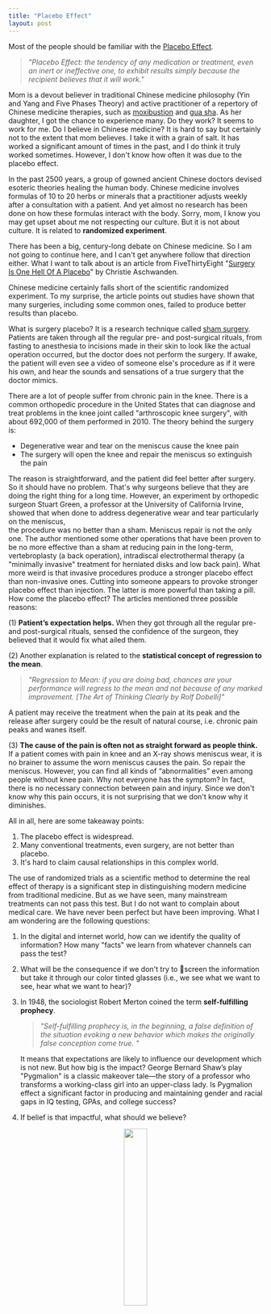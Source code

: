 ```yaml
---
title: "Placebo Effect"
layout: post
---
```


Most of the people should be familiar with the [Placebo Effect](https://en.wikipedia.org/wiki/Placebo).

>  _"Placebo Effect: the tendency of any medication or treatment, even an inert or ineffective one, to exhibit results simply because the recipient believes that it will work."_ 



Mom is a devout believer in traditional Chinese medicine philosophy (Yin and Yang and Five Phases Theory)  and active practitioner of a repertory of Chinese medicine therapies, such as [moxibustion](https://en.wikipedia.org/wiki/Moxibustion) and [gua sha](https://en.wikipedia.org/wiki/Gua_sha).  As her daughter, I got the chance to experience many. Do they work?  It seems to work for me. Do I believe in Chinese medicine?  It is hard to say but certainly not to the extent that mom believes. I take it with a grain of salt. It has worked a significant amount of times in the past, and I do think it truly worked sometimes. However, I don't know how often it was due to the placebo effect. 

In the past 2500 years, a group of gowned ancient Chinese doctors devised esoteric theories healing the human body. Chinese medicine involves formulas of 10 to 20 herbs or minerals that a practitioner adjusts weekly after a consultation with a patient. And yet almost no research has been done on how these formulas interact with the body. Sorry, mom, I know you may get upset about me not respecting our culture. But it is not about culture. It is related to **randomized experiment**.  

There has been a big, century-long debate on Chinese medicine. So I am not going to continue here, and I can't get anywhere follow that direction either. What I want to talk about is an article from  FiveThirtyEight "[Surgery Is One Hell Of A Placebo](https://fivethirtyeight.com/features/surgery-is-one-hell-of-a-placebo/)" by Christie Aschwanden.  

Chinese medicine certainly falls short of the scientific randomized experiment. To my surprise,  the article points out studies have shown that many surgeries, including some common ones, failed to produce better results than placebo.

What is surgery placebo? It is a research technique called [sham surgery](http://www.ideal-collaboration.net/2013/06/845/).  Patients are taken through all the regular pre- and post-surgical rituals, from fasting to anesthesia to incisions made in their skin to look like the actual operation occurred, but the doctor does not perform the surgery. If awake, the patient will even see a video of someone else's procedure as if it were his own, and hear the sounds and sensations of a true surgery that the doctor mimics.


There are a lot of people suffer from chronic pain in the knee.  There is a common orthopedic procedure in the United States that can diagnose and treat problems in the knee joint called "arthroscopic knee surgery", with about 692,000 of them performed in 2010. The theory behind the surgery is:

- Degenerative wear and tear on the meniscus cause the knee pain
- The surgery will open the knee and repair the meniscus so extinguish the pain

The reason is straightforward, and the patient did feel better after surgery. So it should have no problem. 
That's why surgeons believe that they are doing the right thing for a long time. However, an experiment by orthopedic surgeon Stuart Green, 
a professor at the University of California Irvine, showed that when done to address degenerative wear and tear particularly on the meniscus,  
the procedure was no better than a sham. Meniscus repair is not the only one. 
The author mentioned some other operations that have been proven to be no more effective than a sham at reducing pain in the long-term, 
vertebroplasty (a back operation), intradiscal electrothermal therapy (a "minimally invasive" treatment for herniated disks and low back pain). 
What more weird is that invasive procedures produce a stronger placebo effect than non-invasive ones. 
Cutting into someone appears to provoke stronger placebo effect than injection. 
The latter is more powerful than taking a pill. How come the placebo effect? The articles mentioned three possible reasons:

(1) **Patient’s expectation helps.** When they got through all the regular pre- and post-surgical rituals, sensed the confidence of the surgeon, they believed that it would fix what ailed them. 

(2) Another explanation is related to the **statistical concept of regression to the mean**.  

> _"Regression to Mean: if you are doing bad, chances are your performance will regress to the mean and not because of any marked improvement. [The Art of Thinking Clearly by Rolf Dobelli]"_

A patient may receive the treatment when the pain at its peak and the release after surgery could be the result of natural course, i.e. chronic pain peaks and wanes itself.

(3) **The cause of the pain is often not as straight forward as people think.** If a patient comes with pain in knee and an X-ray shows meniscus wear, it is no brainer to assume the worn meniscus causes the pain. So repair the meniscus. However, you can find all kinds of  “abnormalities” even among people without knee pain. Why not everyone has the symptom? In fact, there is no necessary connection between pain and injury. Since we don't know why this pain occurs, it is not surprising that we don't know why it diminishes.

All in all, here are some takeaway points:

1. The placebo effect is widespread.
1. Many conventional treatments, even surgery,  are not better than placebo.
1. It's hard to claim causal relationships in this complex world.

The use of randomized trials as a scientific method to determine the real effect of therapy is a significant step in distinguishing modern medicine from traditional medicine. But as we have seen, many mainstream treatments can not pass this test. But I do not want to complain about medical care. We have never been perfect but have been improving. What I am wondering are the following questions:

1. In the digital and internet world, how can we identify the quality of information? How many "facts" we learn from whatever channels can pass the test? 

1. What will be the consequence if we don't try to  screen the information but take it through our color tinted glasses (i.e., we see what we want to see, hear what we want to hear)?

1. In 1948, the sociologist Robert Merton coined the term **self-fulfilling prophecy**. 

    > _"Self-fulfilling prophecy is, in the beginning, a false definition of the situation evoking a new behavior which makes the originally false conception come true. "_

    It means that expectations are likely to influence our development which is not new. But how big is the impact?  George Bernard Shaw’s play "Pygmalion" is a classic makeover tale—the story of a professor who transforms a working-class girl into an upper-class lady. Is Pygmalion effect a significant factor in producing and maintaining gender and racial gaps in IQ testing, GPAs, and college success? 

1. If belief is that impactful, what should we believe? 

<p align="center">
  <img src="http://linhui.org/images/Jokes/believeyourself.png"  width="30%" />
</p>
